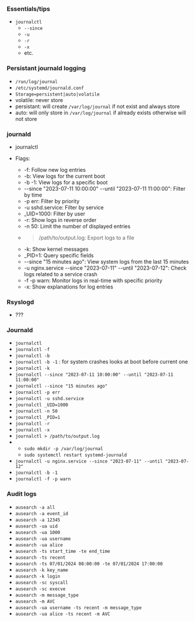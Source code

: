 ### Essentials/tips
* `journalctl`
    * `--since`
    * `-u`
    * `-r`
    * `-x`
    * etc.


### Persistant journald logging
* `/run/log/journal`
* `/etc/systemd/journald.conf`
* `Storage=persistent|auto|volatile`
* volatile: never store
* persistant: will create `/var/log/journal` if not exist and always store
* auto: will only store in `/var/log/journal` if already exists otherwise will not store

### journald
* journalctl

* Flags:
    * -f: Follow new log entries
    * -b: View logs for the current boot
    * -b -1: View logs for a specific boot
    * --since "2023-07-11 10:00:00" --until "2023-07-11 11:00:00": Filter by time
    * -p err: Filter by priority
    * -u sshd.service: Filter by service
    * _UID=1000: Filter by user
    * -r: Show logs in reverse order
    * -n 50: Limit the number of displayed entries
    * > /path/to/output.log: Export logs to a file
    * -k: Show kernel messages
    * _PID=1: Query specific fields
    * --since "15 minutes ago": View system logs from the last 15 minutes
    * -u nginx.service --since "2023-07-11" --until "2023-07-12": Check logs related to a service crash
    * -f -p warn: Monitor logs in real-time with specific priority
    * -x: Show explanations for log entries




### Rsyslogd
* ???

### Journald
* `journalctl`
* `journalctl -f`
* `journalctl -b`
* `journalctl -b -1` : for system crashes looks at boot before current one
* `journalctl -k`
* `journalctl --since "2023-07-11 10:00:00" --until "2023-07-11 11:00:00"`
* `journalctl --since "15 minutes ago"`
* `journalctl -p err`
* `journalctl -u sshd.service`
* `journalctl _UID=1000`
* `journalctl -n 50`
* `journalctl _PID=1`
* `journalctl -r`
* `journalctl -x`
* `journalctl > /path/to/output.log`
* 
    * `sudo mkdir -p /var/log/journal`
    * `sudo systemctl restart systemd-journald`
* `journalctl -u nginx.service --since "2023-07-11" --until "2023-07-12"`
* `journalctl -b -1`
* `journalctl -f -p warn`


### Audit logs
* `ausearch -a all`
* `ausearch -a event_id`
* `ausearch -a 12345`
* `ausearch -ua uid`
* `ausearch -ua 1000`
* `ausearch -ua username`
* `ausearch -ua alice`
* `ausearch -ts start_time -te end_time`
* `ausearch -ts recent`
* `ausearch -ts 07/01/2024 08:00:00 -te 07/01/2024 17:00:00`
* `ausearch -k key_name`
* `ausearch -k login`
* `ausearch -sc syscall`
* `ausearch -sc execve`
* `ausearch -m message_type`
* `ausearch -m AVC`
* `ausearch -ua username -ts recent -m message_type`
* `ausearch -ua alice -ts recent -m AVC`
